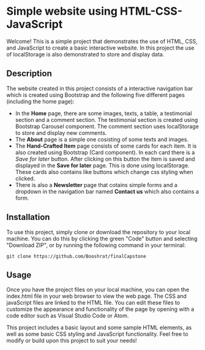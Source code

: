 # Simple website using HTML-CSS-JavaScript

Welcome! This is a simple project that demonstrates the use of HTML, CSS, and JavaScript to create a basic interactive website.
In this project the use of localStorage is also demonstrated to store and display data.

## Description

The website created in this project consists of a interactive navigation bar which is created using Bootstrap and the following five different pages 
(including the home page):
* In the **Home** page, there are some images, texts, a table, a testimonial section and a comment section. The testimonial section is created using Bootstrap Carousel component.
The comment section uses localStorage to store and display new comments.
* The **About** page is a simple one cosisting of some texts and images.
* The **Hand-Crafted Item** page consists of some cards for each item. It is also created using Bootstrap (Card component). In each card there is a _Save for later_ button. After clicking on this button 
the item is saved and displayed in the **Save for later** page. This is done using localStorage. These cards also contains like buttons which change css styling when clicked. 
* There is also a **Newsletter** page that cotains simple forms and a dropdown in the navigation bar named **Contact us** which also contains a form.

## Installation
To use this project, simply clone or download the repository to your local machine. 
You can do this by clicking the green "Code" button and selecting "Download ZIP", or by running the following command in your terminal:
```
git clone https://github.com/Booshrat/finalCapstone
```
## Usage
Once you have the project files on your local machine, you can open the index.html file in your web browser to view the web page. 
The CSS and javaScript files are linked to the HTML file. You can edit these files to customize the appearance and functionality of the page by opening 
with a code editor such as Visual Studio Code or Atom.

This project includes a basic layout and some sample HTML elements, as well as some basic CSS styling and JavaScript functionality. 
Feel free to modify or build upon this project to suit your needs!
